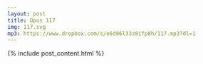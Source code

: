 ```yaml
---
layout: post
title: Opus 117
img: 117.svg
mp3: https://www.dropbox.com/s/e6d96l33z8ifp8h/117.mp3?dl=1
---
```


{% include post_content.html %}
